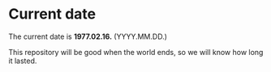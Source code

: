 # Current date

The current date is **1977.02.16.** (YYYY.MM.DD.)

This repository will be good when the world ends, so we will know how long it lasted.